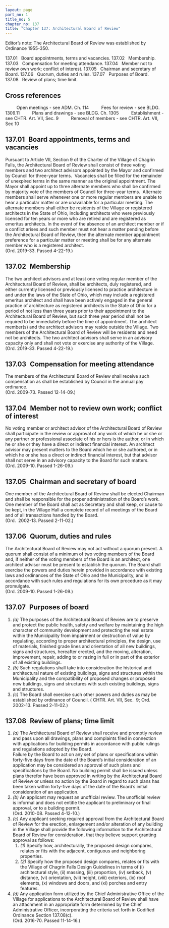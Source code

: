 ```yaml
---
layout: page
part_no: 1
title_no: 5
chapter_no: 137
title: "Chapter 137: Architectural Board of Review"
---
```


Editor’s note: The Architectural Board of Review was established by
Ordinance 1955-350.

137.01   Board appointments, terms and vacancies.
137.02   Membership.
137.03   Compensation for meeting attendance.
137.04   Member not to review own work; conflict of interest.
137.05   Chairman and secretary of Board.
137.06   Quorum, duties and rules.
137.07   Purposes of Board.
137.08   Review of plans; time limit.

## Cross references

         Open meetings - see ADM. Ch.
114
         Fees for review - see BLDG.
1309.11
         Plans and drawings - see BLDG. Ch.
1305
         Establishment - see
CHTR. Art. VII, Sec. 9
         Removal of members - see
CHTR. Art. VII, Sec 10

## 137.01   Board appointments, terms and vacancies

Pursuant to Article VII,
Section 9 of the Charter of the Village of Chagrin Falls, the Architectural
Board of Review shall consist of three voting members and two architect
advisors appointed by the Mayor and confirmed by Council for three-year terms. 
Vacancies shall be filled
for the remainder of unexpired terms in the same manner as the original
appointment. The Mayor shall appoint up to three alternate members who shall
be confirmed by majority vote of the members of Council for three-year terms. 
Alternate members shall serve whenever one or more regular members are unable
to hear a particular matter or are unavailable for a particular meeting. The
alternate members shall either be residents of the Village or registered
architects in the State of Ohio, including architects who were previously
licensed for ten years or more who are retired and are registered as emeritus
architects. In the event of the absence of an architect member or if a
conflict arises and such member must not hear a matter pending before the
Architectural Board of Review, then the alternate member appointment preference
for a particular matter or meeting shall be for any alternate member who is a
registered architect.   
(Ord. 2019-33. Passed 4-22-19.)

## 137.02   Membership

The two architect advisors and at least one voting regular member of the
Architectural Board of Review, shall be architects, duly registered, and either
currently licensed or previously licensed to practice architecture in and under
the laws of the State of Ohio, which may include a registered emeritus
architect and shall have been actively engaged in the general practice of
architecture as registered architects in the State of Ohio for a period of not
less than three years prior to their appointment to the Architectural Board of
Review, but such three year period shall not be required to be immediately
before the time of appointment. The architect member(s) and the architect
advisors may reside outside the Village. Two members of the Architectural
Board of Review will be residents and need not be architects. The two
architect advisors shall serve in an advisory capacity only and shall not vote
or exercise any authority of the Village.   
(Ord. 2019-33. Passed 4-22-19.)

## 137.03   Compensation for meeting attendance

The members of the Architectural Board of Review shall receive such
compensation as shall be established by Council in the annual pay ordinance.   
(Ord. 2009-73. Passed 12-14-09.)

## 137.04   Member not to review own work; conflict of interest

No voting member or architect advisor of the Architectural Board of Review
shall participate in the review or approval of any work of which he or she or
any partner or professional associate of his or hers is the author, or in which
he or she or they have a direct or indirect financial interest. An architect
advisor may present matters to the Board which he or she authored, or in which
he or she has a direct or indirect financial interest, but that advisor shall
not serve in an advisory capacity to the Board for such matters.  
(Ord. 2009-10. Passed 1-26-09.)

## 137.05   Chairman and secretary of board

One member of the Architectural Board of Review shall be elected Chairman
and shall be responsible for the proper administration of the Board’s work. One
member of the Board shall act as Secretary and shall keep, or cause to be kept,
in the Village Hall a complete record of all meetings of the Board and of all
transactions handled by the Board.  
(Ord.  2002-13. Passed 2-11-02.)

## 137.06   Quorum, duties and rules

The Architectural Board of Review may not act without a quorum present. A
quorum shall consist of a minimum of two voting members of the Board and, if
neither of the voting members of the Board is an architect, one architect
advisor must be present to establish the quorum. The Board shall exercise the
powers and duties herein provided in accordance with existing laws and
ordinances of the State of Ohio and the Municipality, and in accordance with
such rules and regulations for its own procedure as it may promulgate.  
(Ord. 2009-10. Passed 1-26-09.)

## 137.07   Purposes of board

<p class="Markdown-list--a-1-A"></p>

1. _(a)_ The purposes of the Architectural Board of Review are to preserve and
protect the public health, safety and welfare by maintaining the high character
of community development and protecting the real estate within the Municipality
from impairment or destruction of value by regulating, according to proper
architectural principles, the design, use of materials, finished grade lines
and orientation of all new buildings, signs and structures, hereafter erected,
and the moving, alteration, improvement, repair, adding to or razing in full or
in part of the exterior of all existing buildings.
2. _(b)_ Such regulations shall take into consideration the historical and
architectural nature of existing buildings, signs and structures within the
Municipality and the compatibility of proposed changes or proposed new
buildings, signs and structures with such existing buildings, signs and
structures.
3. _(c)_ The Board shall exercise such other powers and duties as may be
established by ordinance of Council.
(
CHTR. Art. VII, Sec.  9; Ord.  2002-13. Passed 2-11-02.)

## 137.08   Review of plans; time limit

<p class="Markdown-list--a-1-A"></p>

1. _(a)_ The Architectural Board of Review shall receive and promptly review
and pass upon all drawings, plans and complaints filed in connection with
applications for building permits in accordance with public rulings and
regulations adopted by the Board.  
Failure by the Board to act on any set of plans or specifications within
forty-five days from the date of the Board’s initial consideration of an
application may be considered an approval of such plans and specifications by
the Board. No building permit shall be issued unless plans therefor have been
approved in writing by the Architectural Board of Review or unless no action by
the Board in regard to such plans has been taken within forty-five days of the
date of the Board’s initial consideration of an application.
 
2. _(b)_ An applicant may request an unofficial review. The unofficial review
is informal and does not entitle the applicant to preliminary or final
approval, or to a building permit.  
(Ord. 2010-08. Passed 4-12-10.)
3. _(c)_ Any applicant seeking required approval from the Architectural Board
of Review for the erection, enlargement and/or alteration of any building in
the Village shall provide the following information to the Architectural Board
of Review for consideration, that they believe support granting approval as
follows:
    1. _(1)_ Specify how, architecturally, the proposed design compares, relates
or fits with the adjacent, contiguous and neighboring properties.
    2. _(2)_ Specify how the proposed design compares, relates or fits with the
Village of Chagrin Falls Design Guidelines in terms of (i) architectural style,
(ii) massing, (iii) proportion, (iv) setback, (v) distance, (vi) orientation,
(vii) height, (viii) exteriors, (ix) roof elements, (x) windows and doors, and
(xi) porches and entry features.
4. _(d)_ Any application form utilized by the Chief Administrative Office of
the Village for applications to the Architectural Board of Review shall have an
attachment in an appropriate form determined by the Chief Administrative
Officer, incorporating the criteria set forth in Codified Ordinance Section 137.08(c).   
(Ord. 2016-70. Passed 11-14-16.)
